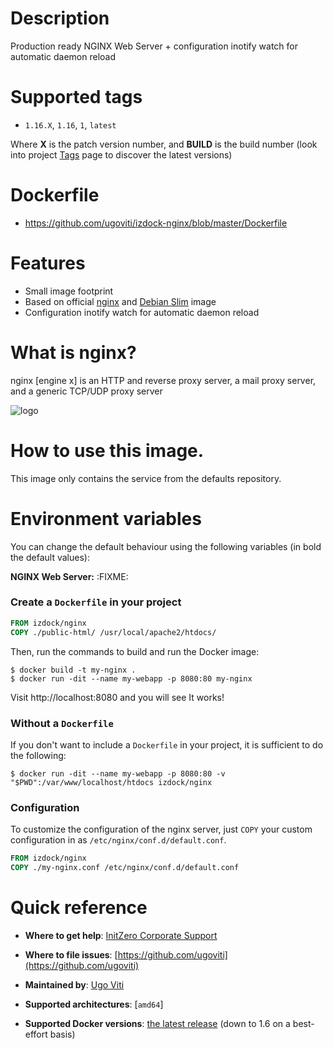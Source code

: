 # Description
Production ready NGINX Web Server + configuration inotify watch for automatic daemon reload

# Supported tags
-	`1.16.X`, `1.16`, `1`, `latest`

Where **X** is the patch version number, and **BUILD** is the build number (look into project [Tags](/repository/docker/izdock/nginx/tags/) page to discover the latest versions)

# Dockerfile
- https://github.com/ugoviti/izdock-nginx/blob/master/Dockerfile

# Features
- Small image footprint
- Based on official [nginx](/_/nginx/) and [Debian Slim](/_/debian/) image
- Configuration inotify watch for automatic daemon reload

# What is nginx?

nginx [engine x] is an HTTP and reverse proxy server, a mail proxy server, and a generic TCP/UDP proxy server

![logo](http://nginx.org/nginx.png)

# How to use this image.

This image only contains the service from the defaults repository.

# Environment variables

You can change the default behaviour using the following variables (in bold the default values):

**NGINX Web Server:**
:FIXME:

### Create a `Dockerfile` in your project

```dockerfile
FROM izdock/nginx
COPY ./public-html/ /usr/local/apache2/htdocs/
```

Then, run the commands to build and run the Docker image:

```console
$ docker build -t my-nginx .
$ docker run -dit --name my-webapp -p 8080:80 my-nginx
```

Visit http://localhost:8080 and you will see It works!

### Without a `Dockerfile`

If you don't want to include a `Dockerfile` in your project, it is sufficient to do the following:

```console
$ docker run -dit --name my-webapp -p 8080:80 -v "$PWD":/var/www/localhost/htdocs izdock/nginx
```

### Configuration

To customize the configuration of the nginx server, just `COPY` your custom configuration in as `/etc/nginx/conf.d/default.conf`.

```dockerfile
FROM izdock/nginx
COPY ./my-nginx.conf /etc/nginx/conf.d/default.conf
```

# Quick reference

-	**Where to get help**:
	[InitZero Corporate Support](https://www.initzero.it/)

-	**Where to file issues**:
	[https://github.com/ugoviti](https://github.com/ugoviti)

-	**Maintained by**:
	[Ugo Viti](https://github.com/ugoviti)

-	**Supported architectures**:
	[`amd64`]

-	**Supported Docker versions**:
	[the latest release](https://github.com/docker/docker-ce/releases/latest) (down to 1.6 on a best-effort basis)
